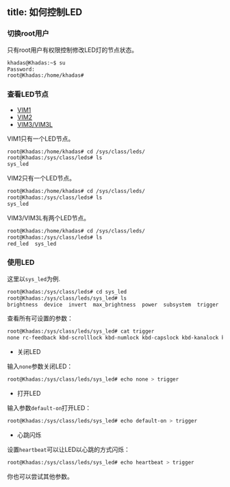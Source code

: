 title: 如何控制LED
---

### 切换root用户

只有root用户有权限控制修改LED灯的节点状态。

```bash
khadas@Khadas:~$ su
Password:
root@Khadas:/home/khadas#
```

### 查看LED节点

<ul class="nav nav-tabs" id="myTab" role="tablist">
  <li class="nav-item" role="presentation">
    <a class="nav-link active" id="home-tab" data-toggle="tab" href="#vim1-node" role="tab" aria-controls="vim1" aria-selected="true">VIM1</a>
  </li>
  <li class="nav-item" role="presentation">
    <a class="nav-link" id="profile-tab" data-toggle="tab" href="#vim2-node" role="tab" aria-controls="vim2" aria-selected="false">VIM2</a>
  </li>
  <li class="nav-item" role="presentation">
    <a class="nav-link" id="contact-tab" data-toggle="tab" href="#vim3-node" role="tab" aria-controls="vim3" aria-selected="false">VIM3/VIM3L</a>
  </li>
</ul>
<div class="tab-content" id="myTabContent">
  <div class="tab-pane fade show active" id="vim1-node" role="tabpanel" aria-labelledby="vim1-tab">

  VIM1只有一个LED节点。

  ```bash
  root@Khadas:/home/khadas# cd /sys/class/leds/
  root@Khadas:/sys/class/leds# ls
  sys_led
  ```
  </div>
  <div class="tab-pane fade" id="vim2-node" role="tabpanel" aria-labelledby="vim2-tab">
  
  VIM2只有一个LED节点。

  ```bash
  root@Khadas:/home/khadas# cd /sys/class/leds/
  root@Khadas:/sys/class/leds# ls
  sys_led
  ```
  </div>
  <div class="tab-pane fade" id="vim3-node" role="tabpanel" aria-labelledby="vim3-tab">

  VIM3/VIM3L有两个LED节点。

  ```bash
  root@Khadas:/home/khadas# cd /sys/class/leds/
  root@Khadas:/sys/class/leds# ls
  red_led  sys_led
  ```
  </div>
</div>

### 使用LED

这里以`sys_led`为例.

```bash
root@Khadas:/sys/class/leds# cd sys_led
root@Khadas:/sys/class/leds/sys_led# ls
brightness  device  invert  max_brightness  power  subsystem  trigger  uevent
```

查看所有可设置的参数：

```bash
root@Khadas:/sys/class/leds/sys_led# cat trigger
none rc-feedback kbd-scrolllock kbd-numlock kbd-capslock kbd-kanalock kbd-shiftlock kbd-altgrlock kbd-ctrllock kbd-altlock kbd-shiftllock kbd-shiftrlock kbd-ctrlllock kbd-ctrlrlock timer oneshot [heartbeat] backlight gpio cpu0 cpu1 cpu2 cpu3 cpu4 cpu5 default-on transient panic rc_feedback emmc sd sdio rfkill0 rfkill1 rfkill2 rfkill3
```

* 关闭LED

输入`none`参数关闭LED：

```bash
root@Khadas:/sys/class/leds/sys_led# echo none > trigger
```
* 打开LED

输入参数`default-on`打开LED：

```bash
root@Khadas:/sys/class/leds/sys_led# echo default-on > trigger
```

* 心跳闪烁

设置`heartbeat`可以让LED以心跳的方式闪烁：

```bash
root@Khadas:/sys/class/leds/sys_led# echo heartbeat > trigger
```

你也可以尝试其他参数。
